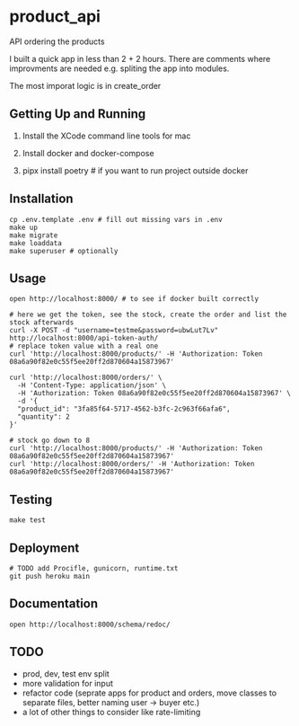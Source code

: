 # product_api

API ordering the products

I built a quick app in less than 2 + 2 hours. There are comments where improvments are needed e.g. spliting the app into modules.

The most imporat logic is in create_order

## Getting Up and Running

1. Install the XCode command line tools for mac

2. Install docker and docker-compose

3. pipx install poetry # if you want to run project outside docker

## Installation

```
cp .env.template .env # fill out missing vars in .env
make up
make migrate
make loaddata
make superuser # optionally
```

## Usage

```
open http://localhost:8000/ # to see if docker built correctly

# here we get the token, see the stock, create the order and list the stock afterwards
curl -X POST -d "username=testme&password=ubwLut7Lv" http://localhost:8000/api-token-auth/
# replace token value with a real one
curl 'http://localhost:8000/products/' -H 'Authorization: Token 08a6a90f82e0c55f5ee20ff2d870604a15873967'

curl 'http://localhost:8000/orders/' \
  -H 'Content-Type: application/json' \
  -H 'Authorization: Token 08a6a90f82e0c55f5ee20ff2d870604a15873967' \
  -d '{
  "product_id": "3fa85f64-5717-4562-b3fc-2c963f66afa6",
  "quantity": 2
}'

# stock go down to 8
curl 'http://localhost:8000/products/' -H 'Authorization: Token 08a6a90f82e0c55f5ee20ff2d870604a15873967'
curl 'http://localhost:8000/orders/' -H 'Authorization: Token 08a6a90f82e0c55f5ee20ff2d870604a15873967'
```

## Testing

```
make test
```

## Deployment

```
# TODO add Procifle, gunicorn, runtime.txt
git push heroku main
```

## Documentation

```
open http://localhost:8000/schema/redoc/
```


## TODO
- prod, dev, test env split
- more validation for input
- refactor code (seprate apps for product and orders, move classes to separate files, better naming user -> buyer etc.)
- a lot of other things to consider like rate-limiting


